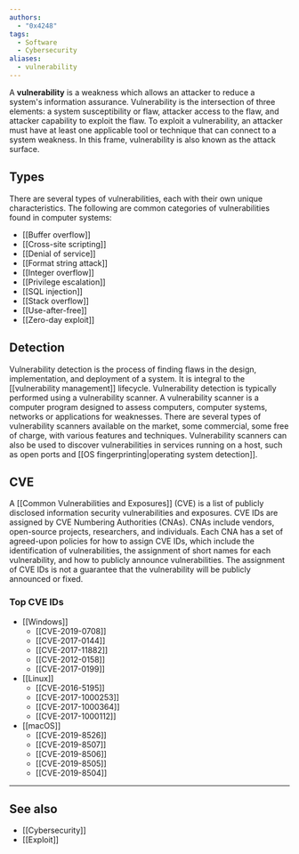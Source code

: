 ```yaml
---
authors:
  - "0x4248"
tags:
  - Software
  - Cybersecurity
aliases:
  - vulnerability
---
```

A **vulnerability** is a weakness which allows an attacker to reduce a system's information assurance. Vulnerability is the intersection of three elements: a system susceptibility or flaw, attacker access to the flaw, and attacker capability to exploit the flaw. To exploit a vulnerability, an attacker must have at least one applicable tool or technique that can connect to a system weakness. In this frame, vulnerability is also known as the attack surface.

## Types

There are several types of vulnerabilities, each with their own unique characteristics. The following are common categories of vulnerabilities found in computer systems:

- [[Buffer overflow]]
- [[Cross-site scripting]]
- [[Denial of service]]
- [[Format string attack]]
- [[Integer overflow]]
- [[Privilege escalation]]
- [[SQL injection]]
- [[Stack overflow]]
- [[Use-after-free]]
- [[Zero-day exploit]]

## Detection

Vulnerability detection is the process of finding flaws in the design, implementation, and deployment of a system. It is integral to the [[vulnerability management]] lifecycle. Vulnerability detection is typically performed using a vulnerability scanner. A vulnerability scanner is a computer program designed to assess computers, computer systems, networks or applications for weaknesses. There are several types of vulnerability scanners available on the market, some commercial, some free of charge, with various features and techniques. Vulnerability scanners can also be used to discover vulnerabilities in services running on a host, such as open ports and [[OS fingerprinting|operating system detection]].

## CVE

A [[Common Vulnerabilities and Exposures]] (CVE) is a list of publicly disclosed information security vulnerabilities and exposures. CVE IDs are assigned by CVE Numbering Authorities (CNAs). CNAs include vendors, open-source projects, researchers, and individuals. Each CNA has a set of agreed-upon policies for how to assign CVE IDs, which include the identification of vulnerabilities, the assignment of short names for each vulnerability, and how to publicly announce vulnerabilities. The assignment of CVE IDs is not a guarantee that the vulnerability will be publicly announced or fixed.

### Top CVE IDs

- [[Windows]]
    - [[CVE-2019-0708]]
    - [[CVE-2017-0144]]
    - [[CVE-2017-11882]]
    - [[CVE-2012-0158]]
    - [[CVE-2017-0199]]
- [[Linux]]
    - [[CVE-2016-5195]]
    - [[CVE-2017-1000253]]
    - [[CVE-2017-1000364]]
    - [[CVE-2017-1000112]]
- [[macOS]]
    - [[CVE-2019-8526]]
    - [[CVE-2019-8507]]
    - [[CVE-2019-8506]]
    - [[CVE-2019-8505]]
    - [[CVE-2019-8504]]

___
## See also
- [[Cybersecurity]]
- [[Exploit]]